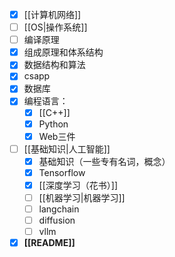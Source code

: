 - [x] [[计算机网络]] 
- [ ] [[OS|操作系统]]
- [ ] 编译原理
- [x] 组成原理和体系结构
- [x] 数据结构和算法
- [x]  csapp
- [x] 数据库
- [x]  编程语言：
	- [x] [[C++]]
	- [x] Python
	- [x] Web三件
- [ ] [[基础知识|人工智能]] 
	- [x] 基础知识（一些专有名词，概念）
	- [x] Tensorflow
	- [x] [[深度学习（花书）]]
	- [ ] [[机器学习|机器学习]]
	- [ ] langchain
	- [ ] diffusion
	- [ ] vllm
- [x] **[[README]]**
